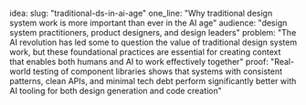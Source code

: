 idea:
    slug: "traditional-ds-in-ai-age"
    one_line: "Why traditional design system work is more important than ever in the AI age"
    audience: "design system practitioners, product designers, and design leaders"
    problem: "The AI revolution has led some to question the value of traditional design system work, but these foundational practices are essential for creating context that enables both humans and AI to work effectively together"
    proof: "Real-world testing of component libraries shows that systems with consistent patterns, clean APIs, and minimal tech debt perform significantly better with AI tooling for both design generation and code creation"
